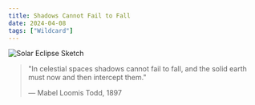```yaml
---
title: Shadows Cannot Fail to Fall
date: 2024-04-08
tags: ["Wildcard"]
---
```


![Solar Eclipse Sketch](/images/solar-eclipse-889-jan-01-corona-todd.png)

> "In celestial spaces shadows cannot fail to fall, and the solid earth must now and then intercept them."
>
> — Mabel Loomis Todd, 1897

<!--x-->
